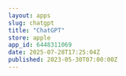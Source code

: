 ```yaml
---
layout: apps
slug: chatgpt
title: "ChatGPT"
store: apple
app_id: 6448311069
date: 2025-07-28T17:25:04Z
published: 2023-05-30T07:00:00Z
---
```

